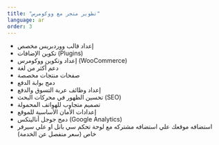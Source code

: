```yaml
---
title: "تطوير متجر مع ووكومرس"
language: ar
order: 3
---
```


- إعداد قالب ووردبريس مخصص
- تكوين الإضافات (Plugins)
- إعداد وتكوين ووكومرس (WooCommerce)
- دعم أكثر من لغة
- صفحات منتجات مخصصة
- دمج بوابة الدفع
- إعداد وظائف عربة التسوق والدفع
- تحسين الظهور في محركات البحث (SEO)
- تصميم متجاوب للهواتف المحمولة
- إعدادات الأمان الأساسية للموقع
- دمج جوجل أناليتكس (Google Analytics)
- استضافه موقعك علي استضافه مشتركه مع لوحة تحكم سي بانل او علي سيرفر خاص (سعر منفصل عن الخدمة)
